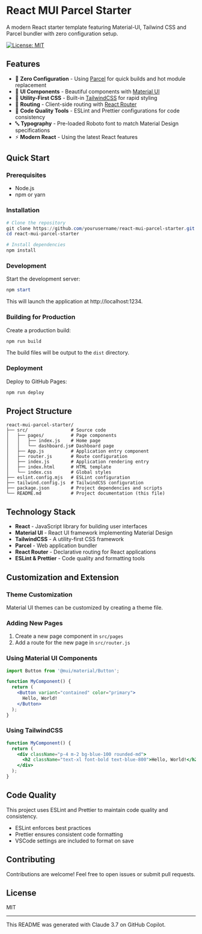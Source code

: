 # React MUI Parcel Starter

A modern React starter template featuring Material-UI, Tailwind CSS and Parcel bundler with zero configuration setup.

[![License: MIT](https://img.shields.io/badge/License-MIT-blue.svg)](https://opensource.org/licenses/MIT)

## Features

- 🚀 **Zero Configuration** - Using [Parcel](https://parceljs.org/) for quick builds and hot module replacement
- 🎨 **UI Components** - Beautiful components with [Material UI](https://mui.com/)
- 💅 **Utility-First CSS** - Built-in [TailwindCSS](https://tailwindcss.com/) for rapid styling
- 🧭 **Routing** - Client-side routing with [React Router](https://reactrouter.com/)
- 📝 **Code Quality Tools** - ESLint and Prettier configurations for code consistency
- 🔤 **Typography** - Pre-loaded Roboto font to match Material Design specifications
- ⚡ **Modern React** - Using the latest React features

## Quick Start

### Prerequisites

- Node.js 
- npm or yarn

### Installation

```powershell
# Clone the repository
git clone https://github.com/yourusername/react-mui-parcel-starter.git
cd react-mui-parcel-starter

# Install dependencies
npm install
```

### Development

Start the development server:

```powershell
npm start
```

This will launch the application at http://localhost:1234.

### Building for Production

Create a production build:

```powershell
npm run build
```

The build files will be output to the `dist` directory.

### Deployment

Deploy to GitHub Pages:

```powershell
npm run deploy
```

## Project Structure

```
react-mui-parcel-starter/
├── src/                # Source code
│   ├── pages/          # Page components
│   │   ├── index.js    # Home page
│   │   └── dashboard.js# Dashboard page
│   ├── App.js          # Application entry component
│   ├── router.js       # Route configuration
│   ├── index.js        # Application rendering entry
│   ├── index.html      # HTML template
│   └── index.css       # Global styles
├── eslint.config.mjs   # ESLint configuration
├── tailwind.config.js  # TailwindCSS configuration 
├── package.json        # Project dependencies and scripts
└── README.md           # Project documentation (this file)
```

## Technology Stack

- **React** - JavaScript library for building user interfaces
- **Material UI** - React UI framework implementing Material Design
- **TailwindCSS** - A utility-first CSS framework
- **Parcel** - Web application bundler
- **React Router** - Declarative routing for React applications
- **ESLint & Prettier** - Code quality and formatting tools

## Customization and Extension

### Theme Customization

Material UI themes can be customized by creating a theme file.

### Adding New Pages

1. Create a new page component in `src/pages`
2. Add a route for the new page in `src/router.js`

### Using Material UI Components

```jsx
import Button from '@mui/material/Button';

function MyComponent() {
  return (
    <Button variant="contained" color="primary">
      Hello, World!
    </Button>
  );
}
```

### Using TailwindCSS

```jsx
function MyComponent() {
  return (
    <div className="p-4 m-2 bg-blue-100 rounded-md">
      <h2 className="text-xl font-bold text-blue-800">Hello, World!</h2>
    </div>
  );
}
```

## Code Quality

This project uses ESLint and Prettier to maintain code quality and consistency.

- ESLint enforces best practices
- Prettier ensures consistent code formatting
- VSCode settings are included to format on save

## Contributing

Contributions are welcome! Feel free to open issues or submit pull requests.

## License

MIT

---
This README was generated with Claude 3.7 on GitHub Copilot.
